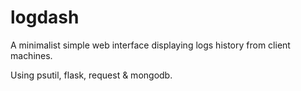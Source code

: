 # logdash

A minimalist simple web interface displaying logs history from client machines.

Using psutil, flask, request & mongodb.
